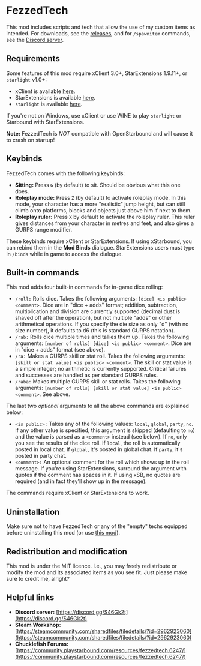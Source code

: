 # FezzedTech

This mod includes scripts and tech that allow the use of my custom items as intended. For downloads, see the [releases](https://github.com/FezzedOne/FezzedTech/releases), and for `/spawnitem` commands, see the [Discord server](https://discord.gg/S46Gk2t).

## Requirements

Some features of this mod require xClient 3.0+, StarExtensions 1.9.11+, or `starlight` v1.0+:

- xClient is available [here](https://github.com/xStarbound/xStarbound/releases).
- StarExtensions is available [here](https://github.com/StarExtensions/StarExtensions/releases).
- `starlight` is available [here](https://gitee.com/erodeesfleurs/starlight/releases).

If you're not on Windows, use xClient or use WINE to play `starlight` or Starbound with StarExtensions.

**Note:** FezzedTech is *NOT* compatible with OpenStarbound and will cause it to crash on startup!

## Keybinds

FezzedTech comes with the following keybinds:

- **Sitting:** Press `G` (by default) to sit. Should be obvious what this one does.
- **Roleplay mode:** Press `Z` (by default) to activate roleplay mode. In this mode, your character has a more "realistic" jump height, but can still climb onto platforms, blocks and objects just above him if next to them.
- **Roleplay ruler:** Press `X` by default to activate the roleplay ruler. This ruler gives distances from your character in metres and feet, and also gives a GURPS range modifier.

These keybinds require xClient or StarExtensions. If using xStarbound, you can rebind them in the **Mod Binds** dialogue. StarExtensions users must type in `/binds` while in game to access the dialogue.

## Built-in commands

This mod adds four built-in commands for in-game dice rolling:

- `/roll:` Rolls dice. Takes the following arguments: `[dice] <is public> <comment>`. Dice are in "dice + adds" format; addition, subtraction, multiplication and division are currently supported (decimal dust is shaved off after the operation), but not multiple "adds" or other arithmetical operations. If you specify the die size as only "d" (with no size number), it defaults to d6 (this is standard GURPS notation).
- `/rab:` Rolls dice multiple times and tallies them up. Takes the following arguments: `[number of rolls] [dice] <is public> <comment>`. Dice are in "dice + adds" format (see above).
- `/ra:` Makes a GURPS skill or stat roll. Takes the following arguments: `[skill or stat value] <is public> <comment>`. The skill or stat value is a simple integer; no arithmetic is currently supported. Critical failures and successes are handled as per standard GURPS rules.
- `/raba:` Makes multiple GURPS skill or stat rolls. Takes the following arguments: `[number of rolls] [skill or stat value] <is public> <comment>`. See above.

The last two *optional* arguments to all the above commands are explained below:

- `<is public>:` Takes any of the following values: `local`, `global`, `party`, `no`. If any other value is specified, this argument is skipped (defaulting to `no`) and the value is parsed as a `<comment>` instead (see below). If `no`, only you see the results of the dice roll. If `local`, the roll is automatically posted in local chat. If `global`, it's posted in global chat. If `party`, it's posted in party chat.
- `<comment>:` An optional comment for the roll which shows up in the roll message. If you're using StarExtensions, surround the argument with quotes if the comment has spaces in it. If using xSB, no quotes are required (and in fact they'll show up in the message).

The commands require xClient or StarExtensions to work.

## Uninstallation

Make sure not to have FezzedTech or any of the "empty" techs equipped before uninstalling this mod (or use [this mod](https://steamcommunity.com/sharedfiles/filedetails/?id=2127561004)).

## Redistribution and modification

This mod is under the MIT licence. I.e., you may freely redistribute or modify the mod and its associated items as you see fit. Just please make sure to credit me, alright?

## Helpful links

- **Discord server:** [https://discord.gg/S46Gk2t](https://discord.gg/S46Gk2t)
- **Steam Workshop:** [https://steamcommunity.com/sharedfiles/filedetails/?id=2962923060](https://steamcommunity.com/sharedfiles/filedetails/?id=2962923060)
- **Chucklefish Forums:** [https://community.playstarbound.com/resources/fezzedtech.6247/](https://community.playstarbound.com/resources/fezzedtech.6247/)
